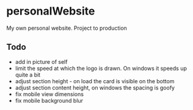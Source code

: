 # personalWebsite
My own personal website. Project to production


Todo
-----------
- add in picture of self
- limit the speed at which the logo is drawn. On windows it speeds up quite a bit
- adjust section height - on load the card is visible on the bottom
- adjust section content height, on windows the spacing is goofy
- fix mobile view dimensions
- fix mobile background blur
